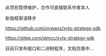 此项目暂停维护，合作可直接联系作者本人

新版框架请移步

https://github.com/xywanz/xyts-strategy-sdk

https://gitee.com/stmcc/xyts-strategy-sdk

目前只发布接口和二进制程序，文档完善中...
